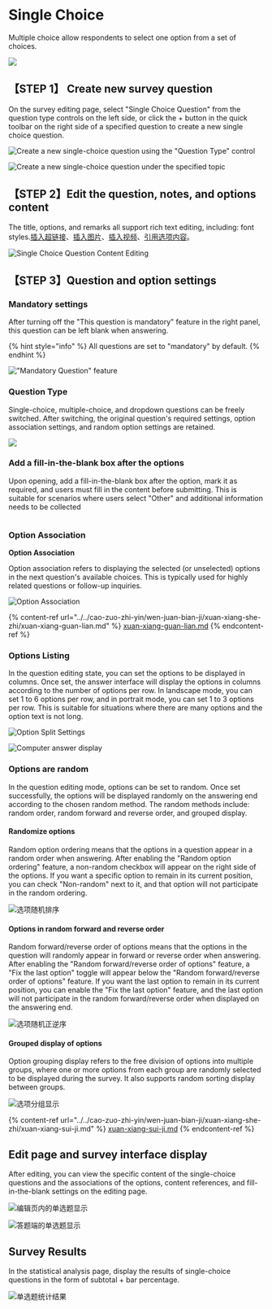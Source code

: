 # Single Choice

Multiple choice allow respondents to select one option from a set of choices.

![](<../../.gitbook/assets/image (461).png>)

## 【STEP 1】 Create new survey question

On the survey editing page, select "Single Choice Question" from the question type controls on the left side, or click the + button in the quick toolbar on the right side of a specified question to create a new single choice question.

![Create a new single-choice question using the "Question Type" control](../../.gitbook/assets/Snipaste_2023-10-09_16-32-33.png)

![Create a new single-choice question under the specified topic](../../.gitbook/assets/Snipaste_2023-10-09_16-33-12.png)

## 【STEP 2】Edit the question, notes, and options content

The title, options, and remarks all support rich text editing, including: font styles.[插入超链接](../../cao-zuo-zhi-yin/wen-juan-bian-ji/cha-ru-chao-lian-jie.md)、[插入图片](../../cao-zuo-zhi-yin/wen-juan-bian-ji/cha-ru-tu-pian.md)、[插入视频](../../cao-zuo-zhi-yin/wen-juan-bian-ji/cha-ru-shi-pin.md)、[引用选项内容](../../cao-zuo-zhi-yin/wen-juan-bian-ji/nei-rong-yin-yong.md)。

![Single Choice Question Content Editing](../../.gitbook/assets/Snipaste_2023-10-10_10-05-17.png)

## 【STEP 3】Question and option settings

### Mandatory settings

After turning off the "This question is mandatory" feature in the right panel, this question can be left blank when answering.

{% hint style="info" %}
All questions are set to "mandatory" by default.
{% endhint %}

!["Mandatory Question" feature](../../.gitbook/assets/Snipaste_2023-10-10_10-06-02.png)

### Question Type

Single-choice, multiple-choice, and dropdown questions can be freely switched. After switching, the original question's required settings, option association settings, and random option settings are retained.

![](../../.gitbook/assets/Snipaste_2023-10-10_10-06-31.png)

### Add a fill-in-the-blank box after the options

Upon opening, add a fill-in-the-blank box after the option, mark it as required, and users must fill in the content before submitting. This is suitable for scenarios where users select "Other" and additional information needs to be collected

<figure><img src="../../.gitbook/assets/Snipaste_2023-10-10_10-23-09.png" alt=""><figcaption></figcaption></figure>

### Option Association

**Option Association**

Option association refers to displaying the selected (or unselected) options in the next question's available choices. This is typically used for highly related questions or follow-up inquiries.

![Option Association](../../.gitbook/assets/Snipaste_2023-10-09_16-40-24.png)

{% content-ref url="../../cao-zuo-zhi-yin/wen-juan-bian-ji/xuan-xiang-she-zhi/xuan-xiang-guan-lian.md" %}
[xuan-xiang-guan-lian.md](../../cao-zuo-zhi-yin/wen-juan-bian-ji/xuan-xiang-she-zhi/xuan-xiang-guan-lian.md)
{% endcontent-ref %}

### Options Listing

In the question editing state, you can set the options to be displayed in columns. Once set, the answer interface will display the options in columns according to the number of options per row. In landscape mode, you can set 1 to 6 options per row, and in portrait mode, you can set 1 to 3 options per row. This is suitable for situations where there are many options and the option text is not long.

![Option Split Settings](../../.gitbook/assets/Snipaste_2023-10-09_16-41-01.png)

![Computer answer display](<../../.gitbook/assets/image (478).png>)

### Options are random

In the question editing mode, options can be set to random. Once set successfully, the options will be displayed randomly on the answering end according to the chosen random method. The random methods include: random order, random forward and reverse order, and grouped display.

#### Randomize options

Random option ordering means that the options in a question appear in a random order when answering. After enabling the "Random option ordering" feature, a non-random checkbox will appear on the right side of the options. If you want a specific option to remain in its current position, you can check "Non-random" next to it, and that option will not participate in the random ordering.

![选项随机排序](../../.gitbook/assets/Snipaste_2023-10-09_16-42-16.png)

#### Options in random forward and reverse order

Random forward/reverse order of options means that the options in the question will randomly appear in forward or reverse order when answering. After enabling the "Random forward/reverse order of options" feature, a "Fix the last option" toggle will appear below the "Random forward/reverse order of options" feature. If you want the last option to remain in its current position, you can enable the "Fix the last option" feature, and the last option will not participate in the random forward/reverse order when displayed on the answering end.

![选项随机正逆序](../../.gitbook/assets/Snipaste_2023-10-09_16-43-05.png)

#### Grouped display of options

Option grouping display refers to the free division of options into multiple groups, where one or more options from each group are randomly selected to be displayed during the survey. It also supports random sorting display between groups.

![选项分组显示](../../.gitbook/assets/Snipaste_2023-10-09_16-43-42.png)

{% content-ref url="../../cao-zuo-zhi-yin/wen-juan-bian-ji/xuan-xiang-she-zhi/xuan-xiang-sui-ji.md" %}
[xuan-xiang-sui-ji.md](../../cao-zuo-zhi-yin/wen-juan-bian-ji/xuan-xiang-she-zhi/xuan-xiang-sui-ji.md)
{% endcontent-ref %}

## Edit page and survey interface display

After editing, you can view the specific content of the single-choice questions and the associations of the options, content references, and fill-in-the-blank settings on the editing page.

![编辑页内的单选题显示](<../../.gitbook/assets/image (618).png>)

![答题端的单选题显示](<../../.gitbook/assets/image (718).png>)

## Survey Results

In the statistical analysis page, display the results of single-choice questions in the form of subtotal + bar percentage.

![单选题统计结果](../../.gitbook/assets/Snipaste_2023-10-09_16-44-49.png)

